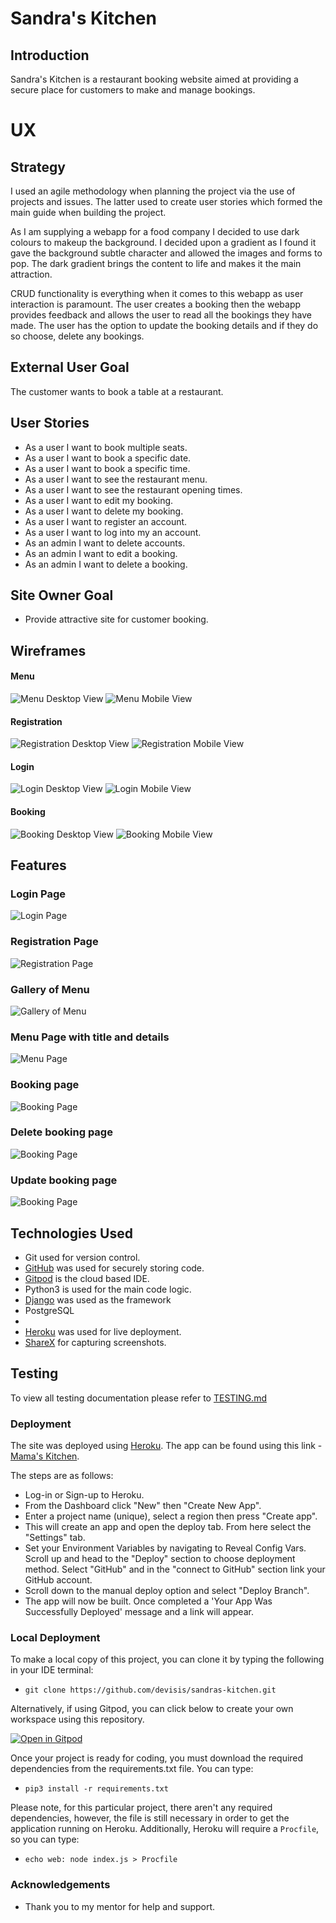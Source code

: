 # Sandra's Kitchen

## Introduction

Sandra's Kitchen is a restaurant booking website aimed at providing a secure place for customers to make and manage bookings.

# UX

## Strategy 

I used an agile methodology when planning the project via the use of projects and issues. The latter used to create user stories which formed the main guide when building the project.

As I am supplying a webapp for a food company I decided to use dark colours to makeup the background. I decided upon a gradient as I found it gave the background subtle character and allowed the images and forms to pop. The dark gradient brings the content to life and makes it the main attraction.

CRUD functionality is everything when it comes to this webapp as user interaction is paramount. The user creates a booking then the webapp provides feedback and allows the user to read all the bookings they have made. The user has the option to update the booking details and if they do so choose, delete any bookings.

## External User Goal

The customer wants to book a table at a restaurant.

## User Stories

- As a user I want to book multiple seats.
- As a user I want to book a specific date.
- As a user I want to book a specific time.
- As a user I want to see the restaurant menu.
- As a user I want to see the restaurant opening times.
- As a user I want to edit my booking.
- As a user I want to delete my booking.
- As a user I want to register an account.
- As a user I want to log into my an account.
- As an admin I want to delete accounts.
- As an admin I want to edit a booking.
- As an admin I want to delete a booking.


## Site Owner Goal

- Provide attractive site for customer booking.

## Wireframes 

#### Menu

![Menu Desktop View](documentation/wireframes/menu-desk.png)
![Menu Mobile View](documentation/wireframes/menu-mob.png)

#### Registration

![Registration Desktop View](documentation/wireframes/registration-desk.png)
![Registration Mobile View](documentation/wireframes/registration-mob.png)

#### Login

![Login Desktop View](documentation/wireframes/login-desk.png)
![Login Mobile View](documentation/wireframes/login-mob.png)

#### Booking

![Booking Desktop View](documentation/wireframes/reservation-desk.png)
![Booking Mobile View](documentation/wireframes/reservation-mob.png)

## Features

### Login Page
![Login Page](documentation/features/log_in.png)

### Registration Page
![Registration Page](documentation/features/registration_page.png)

### Gallery of Menu
![Gallery of Menu](documentation/features/home_page_gallery.png)

### Menu Page with title and details
![Menu Page](documentation/features/menu_page.png)

### Booking page
![Booking Page](documentation/features/reservation_page.png)

### Delete booking page
![Booking Page](documentation/features/delete_confirmation.png)

### Update booking page
![Booking Page](documentation/features/update_reservation.png)

## Technologies Used

- Git used for version control.
- [GitHub]() was used for securely storing code.
- [Gitpod](https://gitpod.io/) is the cloud based IDE.
- Python3 is used for the main code logic.
- [Django](https://www.djangoproject.com/) was used as the framework
- PostgreSQL
- 
- [Heroku](https://heroku.com/) was used for live deployment.
- [ShareX](https://getsharex.com/) for capturing screenshots.

## Testing

To view all testing documentation please refer to [TESTING.md](TESTING.md)

### Deployment

The site was deployed using [Heroku](https://heroku.com/). The app can be found using this link - [Mama's Kitchen](https://sandras-kitchen.herokuapp.com/).

The steps are as follows:

- Log-in or Sign-up to Heroku.
- From the Dashboard click "New" then "Create New App".
- Enter a project name (unique), select a region then press "Create app".
- This will create an app and open the deploy tab. From here select the "Settings" tab.
- Set your Environment Variables by navigating to Reveal Config Vars.
Scroll up and head to the "Deploy" section to choose deployment method. Select "GitHub" and in the "connect to GitHub" section link your GitHub account.
- Scroll down to the manual deploy option and select "Deploy Branch".
- The app will now be built. Once completed a 'Your App Was Successfully Deployed' message and a link will appear.

### Local Deployment

To make a local copy of this project, you can clone it by typing the following in your IDE terminal:

- `git clone https://github.com/devisis/sandras-kitchen.git`

Alternatively, if using Gitpod, you can click below to create your own workspace using this repository.

[![Open in Gitpod](https://gitpod.io/button/open-in-gitpod.svg)](https://gitpod.io/#https://github.com/devisis/sandras-kitchen)

Once your project is ready for coding, you must download the required dependencies from the requirements.txt file. You can type:

- `pip3 install -r requirements.txt`

Please note, for this particular project, there aren't any required dependencies, however, the file is still necessary in order to get the application running on Heroku.
Additionally, Heroku will require a `Procfile`, so you can type:

- `echo web: node index.js > Procfile`

### Acknowledgements

- Thank you to my mentor for help and support.
